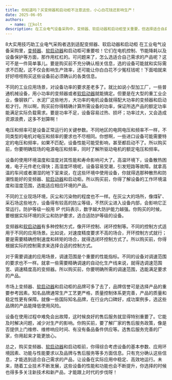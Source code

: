 ```yaml
---
title: 你知道吗？买变频器和启动柜不注意这些，小心白花钱还影响生产！ 
date: 2025-06-05
authors:
  - name: 🧑‍💼kolt
description: 在工业电气设备采购中，变频器、软启动器和启动柜至关重要，但选择适合自身需求的产品并非易事，若购买前不充分确认相关信息，可能导致设备与实际需求不匹配，影响生产效率且造成经济损失。购买前需综合考虑多方面信息，包括精确计算所需设备功率以满足实际负载需求，明确现场电源及电机的电压和频率，了解设备工作环境的温度、湿度、灰尘和防护要求，根据实际控制和调速需求选择合适控制方式和调速范围的产品，参考品牌信誉选择产品，并了解厂家售后服务政策。只有充分确认这些信息，才能选到合适产品，使其稳定、高效运行，同时应关注工业技术发展带来的设备性能和功能提升。   
---
```


8大实用技巧助工业电气采购者选到适配变频器、软启动器和启动柜
在工业电气设备采购里，[变频器](https://www.lyskjd.com/products/vfd/)、[软启动器](https://www.lyskjd.com/products/online-soft-starter/ "软启动器")和启动柜可重要啦！它们在电机控制、节能降耗以及设备保护等方面，那作用杠杠的。可问题来了，怎么选适合自己需求的产品呢？这可不是一件简单事儿。要是购买前不充分确认相关信息，选的设备可能就和实际需求不匹配，这不仅会影响生产效率，还可能让你白白花不少冤枉钱呢！下面咱就来好好唠唠购买这些设备前必须确认的各类信息。

不同的工业应用场景，对设备功率的要求差老多了。就比如说小型加工厂，一些普通机械设备，用小功率的变频器或者[软启动器](https://www.lyskjd.com/products/online-soft-starter/ "软启动器")就能搞定。但要是在大型的重工业企业，像钢铁厂、水泥厂这些地方，大功率的电机设备就得配大功率的变频器和启动柜才行。所以啊，购买前你得精确计算所需设备的功率，保证所选产品的额定功率能满足实际负载需求。要是功率不足，设备容易过热、损坏；功率过大，又会造成资源浪费，这多不划算啊！

电压和频率可是设备正常运行的关键参数。不同地区的电网电压和频率不一样，不同类型的电机对电压和频率的要求也不尽相同。你想啊，一些进口设备可能需要特定的电压和频率，如果不匹配，设备性能可能受影响，甚至都启动不了。所以购买前，你要明确现场的电源电压和频率，同时了解所驱动电机的额定电压和频率。

设备的使用环境温度和湿度对其性能和寿命影响可大了。高温环境下，设备散热困难，电子元件老化得快；高湿度环境呢，设备容易受潮，引发短路等故障。就拿高温的车间或者潮湿的地下室来说，在这些环境中使用设备，你就得选那种散热和防潮性能好的变频器、[软启动器](https://www.lyskjd.com/products/online-soft-starter/ "软启动器")和启动柜。所以购买前，你得了解设备的工作环境温度和湿度范围，选能适应相应环境的产品。

不同的工业现场环境，灰尘和污染物的程度也不一样。在灰尘大的场所，像煤矿、采石场这些地方，设备得有较高的防尘等级，不然灰尘进入设备内部，会影响它正常运行。防护等级一般用 IP 代码表示，数字越大防护能力越强。你购买的时候，要根据实际环境的灰尘和防护要求，选合适防护等级的设备。

变频器和[软启动器](https://www.lyskjd.com/products/online-soft-starter/ "软启动器")有多种控制方式，像开环控制、闭环控制等。不同的控制方式适用于不同的应用场景。比如说，对速度精度要求不高的场合，开环控制方式就行；要是需要精确控制速度和转矩的场合，就得选闭环控制方式了。所以购买前，你得根据实际的控制需求来选择合适的控制方式。

对于需要调速的应用场景，调速范围是个重要的性能指标。不同的设备对调速范围的要求也不一样。就拿一些需要精确调速的自动化生产线来说，就得选调速范围宽、调速精度高的变频器。所以购买前，你要明确所需的调速范围，选能满足要求的产品。

市场上变频器、[软启动器](https://www.lyskjd.com/products/online-soft-starter/ "软启动器")和启动柜的品牌可多了去了，品牌信誉可是选择产品的重要参考因素。知名品牌通常生产工艺更严格，质量控制体系更完善，产品的质量和稳定性更有保障。就像一些国际知名品牌，在行业内口碑好，成功案例多，选这些品牌的产品能降低使用风险。

设备在使用过程中难免会出故障，这时候良好的售后服务就显得特别重要了。它能及时解决问题，减少对生产的影响。你购买前，要了解厂家的售后服务政策，像是否提供上门维修、维修响应时间、有没有备品备件供应等。选售后服务完善的厂家，你用起来才能更放心。

总之，购买变频器、[软启动器](https://www.lyskjd.com/products/online-soft-starter/ "软启动器")和启动柜前，你得综合考虑设备的基本参数、应用环境因素、功能与性能要求以及品牌与售后服务等多方面信息。只有充分确认这些信息，才能选到适合自己需求的产品，让设备在实际应用中稳定、高效地运行。未来，随着工业技术不断发展，这些设备的性能和功能也会不断提升，你选择的时候也得多多关注新技术和新产品，才能跟上时代的步伐呀！ 